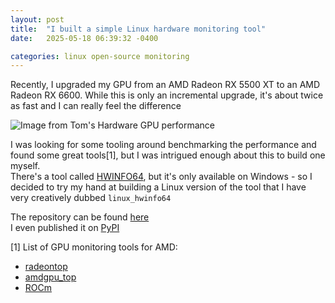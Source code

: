 ```yaml
---
layout: post
title:  "I built a simple Linux hardware monitoring tool"
date:   2025-05-18 06:39:32 -0400

categories: linux open-source monitoring
---
```


Recently, I upgraded my GPU from an AMD Radeon RX 5500 XT to an AMD Radeon RX 6600. While this is only an incremental upgrade, it's about twice as fast and I can really feel the difference

![Image from Tom's Hardware GPU performance](https://cdn.mos.cms.futurecdn.net/odX4dmxSVcAKwfs6pcqvJL.png)

I was looking for some tooling around benchmarking the performance and found some great tools[1], but I was intrigued enough about this to build one myself.    
There's a tool called [HWINFO64](https://www.hwinfo.com/download/), but it's only available on Windows - so I decided to try my hand at building a Linux version of the tool that I have very creatively dubbed `linux_hwinfo64`

The repository can be found [here](https://github.com/MahmoudDolah/linux_hwinfo64)     
I even published it on [PyPI](https://pypi.org/project/linux-hwinfo64/)


[1] List of GPU monitoring tools for AMD:
- [radeontop](https://github.com/clbr/radeontop)
- [amdgpu_top](https://github.com/Umio-Yasuno/amdgpu_top?tab=readme-ov-file)
- [ROCm](https://rocm.docs.amd.com/projects/install-on-linux/en/latest/install/quick-start.html)